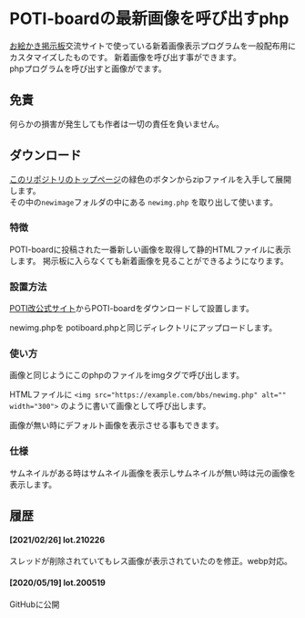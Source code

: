 # POTI-boardの最新画像を呼び出すphp

[お絵かき掲示板](https://pbbs.sakura.ne.jp/)交流サイトで使っている新着画像表示プログラムを一般配布用にカスタマイズしたものです。
新着画像を呼び出す事ができます。  
phpプログラムを呼び出すと画像がでます。  

## 免責

何らかの損害が発生しても作者は一切の責任を負いません。

## ダウンロード

[このリポジトリのトップページ](https://github.com/satopian/potiboard_plugin)の緑色のボタンからzipファイルを入手して展開します。  
その中の`newimage`フォルダの中にある `newimg.php` を取り出して使います。 


### 特徴

POTI-boardに投稿された一番新しい画像を取得して静的HTMLファイルに表示します。
掲示板に入らなくても新着画像を見ることができるようになります。

### 設置方法

[POTI改公式サイト](https://poti-k.info/)からPOTI-boardをダウンロードして設置します。

newimg.phpを
potiboard.phpと同じディレクトリにアップロードします。

### 使い方
画像と同じようにこのphpのファイルをimgタグで呼び出します。

HTMLファイルに
`<img src="https://example.com/bbs/newimg.php" alt="" width="300">`
のように書いて画像として呼び出します。

画像が無い時にデフォルト画像を表示させる事もできます。

### 仕様

サムネイルがある時はサムネイル画像を表示しサムネイルが無い時は元の画像を表示します。

## 履歴
#### [2021/02/26] lot.210226
スレッドが削除されていてもレス画像が表示されていたのを修正。webp対応。
#### [2020/05/19] lot.200519
GitHubに公開
